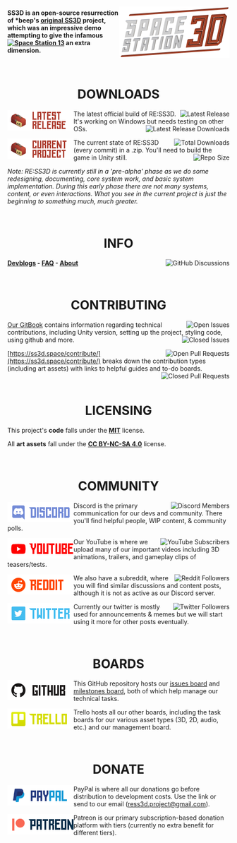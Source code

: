 [<img src="Documents/Images/ss3dsmall.png" alt="SS3D" align="right">](https://ss3d.space/)

#### SS3D is an open-source resurrection of *beep's [original SS3D](https://www.youtube.com/watch?v=VB7ddhayLKA&list=PLTkyYJ6zDmhoiQv5PJYT6oI766G4s60Av) project, which was an impressive demo attempting to give the infamous [<img src="https://img.shields.io/badge/Space%20Station-13-red?style=flat-square" alt="Space Station 13">](https://spacestation13.com/) an extra dimension.

<br>

<h1 align="center">DOWNLOADS</h1>

[<img src="Documents/Images/latestrelease.png" alt="Latest Release" width="150" align="left">](https://ss3d.space/download/)

[<img src="https://img.shields.io/github/v/release/RE-SS3D/SS3D?label=Latest-Release&style=plastic&color=9cf" alt="Latest Release" align="right">](https://github.com/RE-SS3D/SS3D/releases/latest)The latest official build of RE:SS3D. It's working on Windows but needs testing on other OSs.[<img src="https://img.shields.io/github/downloads/RE-SS3D/SS3D/latest/total?label=Downloads%20%28Latest-Release%29&style=plastic&color=blue" alt="Latest Release Downloads" align="right">](https://github.com/RE-SS3D/SS3D/releases/latest)

[<img src="Documents/Images/currentproject.png" alt="Current Project" width="150" align="left">](https://github.com/RE-SS3D/SS3D/archive/master.zip)

[<img src="https://img.shields.io/github/downloads/RE-SS3D/SS3D/total?label=Downloads%20%28Total%29&style=plastic&color=blue" alt="Total Downloads" align="right">](https://github.com/RE-SS3D/SS3D/releases)The current state of RE:SS3D (every commit) in a .zip. You'll need to build the game in Unity still.[<img src="https://img.shields.io/github/repo-size/RE-SS3D/SS3D?color=gold&label=Repository%20Size&logo=github&style=plastic" alt="Repo Size" align="right">](https://github.com/RE-SS3D/SS3D)

*Note: RE:SS3D is currently still in a 'pre-alpha' phase as we do some redesigning, documenting, core system work, and basic system implementation. During this early phase there are not many systems, content, or even interactions. What you see in the current project is just the beginning to something much, much greater.*

<br>

<h1 align="center">INFO</h1>

[<img src="https://img.shields.io/github/discussions/RE-SS3D/SS3D?color=blueviolet&label=Discussions&style=plastic&logo=github" alt="GitHub Discussions" align="right">](https://github.com/RE-SS3D/SS3D/discussions)**[Devblogs](https://ss3d.space/devblog/) - [FAQ](https://ss3d.space/faq/) - [About](https://ss3d.space/about/)**

<br>

<h1 align="center">CONTRIBUTING</h1>

[<img src="https://img.shields.io/github/issues-raw/RE-SS3D/SS3D?color=green&label=Issues%20%28Open%29&logo=github&style=plastic" alt="Open Issues" align="right">](https://github.com/RE-SS3D/SS3D/issues)[Our GitBook](https://ss3d.gitbook.io/programming/introduction/contributing-to-ss3d) contains information regarding technical contributions, including Unity version, setting up the project, styling code, using github and more.[<img src="https://img.shields.io/github/issues-closed-raw/RE-SS3D/SS3D?color=red&label=Issues%20%28Closed%29&logo=github&style=plastic" alt="Closed Issues" align="right">](https://github.com/RE-SS3D/SS3D/issues?q=is%3Aissue+is%3Aclosed)

[<img src="https://img.shields.io/github/issues-pr-raw/RE-SS3D/SS3D?color=green&label=Pull%20Requests%20%28Open%29&logo=github&style=plastic" alt="Open Pull Requests" align="right">](https://github.com/RE-SS3D/SS3D/pulls)[https://ss3d.space/contribute/](https://ss3d.space/contribute/) breaks down the contribution types (including art assets) with links to helpful guides and to-do boards.[<img src="https://img.shields.io/github/issues-pr-closed-raw/RE-SS3D/SS3D?color=red&label=Pull%20Requests%20%28Closed%29&logo=github&style=plastic" alt="Closed Pull Requests" align="right">](https://github.com/RE-SS3D/SS3D/pulls?q=is%3Apr+is%3Aclosed)

<br>

<h1 align="center">LICENSING</h1>

This project's **code** falls under the **[MIT](Documents/LICENSE-CODE.md)** license.

All **art assets** fall under the **[CC BY-NC-SA 4.0](Documents/LICENSE-ASSETS.md)** license.

<br>

<h1 align="center">COMMUNITY</h1>

[<img src="Documents/Images/discord.png" alt="Discord" width="150" align="left">](https://discord.gg/Z3sPhyS)

[<img src="https://img.shields.io/discord/483813139633143808?label=Members&style=social&logo=discord" alt="Discord Members" align="right">](https://discord.gg/Z3sPhyS)Discord is the primary communication for our devs and community. There you'll find helpful people, WIP content, & community polls.

[<img src="Documents/Images/youtube.png" alt="YouTube" width="150" align="left">](https://www.youtube.com/@spacestation3d)

[<img src="https://img.shields.io/youtube/channel/subscribers/UCJT-bVqDOYfyxF3oxECceZg?label=Subscribers&style=social" alt="YouTube Subscribers" align="right">](https://www.youtube.com/@spacestation3d)Our YouTube is where we upload many of our important videos including 3D animations, trailers, and gameplay clips of teasers/tests.

[<img src="Documents/Images/reddit.png" alt="Reddit" width="150" align="left">](https://www.reddit.com/r/RESS3D/)

[<img src="https://img.shields.io/reddit/subreddit-subscribers/RESS3D?label=Subscribers&style=social" alt="Reddit Followers" align="right">](https://www.reddit.com/r/RESS3D/)We also have a subreddit, where you will find similar discussions and content posts, although it is not as active as our Discord server.

[<img src="Documents/Images/Twitter.png" alt="Twitter" width="150" align="left">](https://twitter.com/SpaceStation3D)

[<img src="https://img.shields.io/twitter/follow/SpaceStation3D?label=Followers&style=social" alt="Twitter Followers" align="right">](https://twitter.com/SpaceStation3D)Currently our twitter is mostly used for announcements & memes but we will start using it more for other posts eventually.

<br>

<h1 align="center">BOARDS</h1>

[<img src="Documents/Images/github.png" alt="github" width="150" align="left">](https://github.com/RE-SS3D/SS3D/issues)

This GitHub repository hosts our [issues board](https://github.com/RE-SS3D/SS3D/issues) and [milestones board](https://github.com/RE-SS3D/SS3D/milestones), both of which help manage our technical tasks.

[<img src="Documents/Images/trello.png" alt="Trello" width="150" align="left">](https://trello.com/ress3d)

Trello hosts all our other boards, including the task boards for our various asset types (3D, 2D, audio, etc.) and our management board.

<br>

<h1 align="center">DONATE</h1>

[<img src="Documents/Images/paypal.png" alt="PayPal" width="150" align="left">](https://www.paypal.me/SpaceStation3D)

PayPal is where all our donations go before distribution to development costs. Use the link or send to our email (ress3d.project@gmail.com).

[<img src="Documents/Images/patreon.png" alt="Patreon" width="150" align="left">](https://www.patreon.com/ss3d)

Patreon is our primary subscription-based donation platform with tiers (currently no extra benefit for different tiers).
